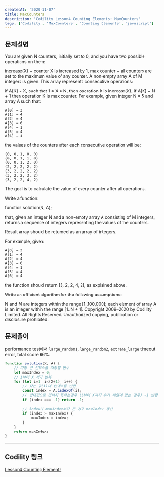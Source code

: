 ```yaml
---
createdAt: '2020-11-07'
title: MaxCounters
description: 'Codility Lesson4 Counting Elements: MaxCounters'
tags: ['Codility', 'MaxCounters', 'Counting Elements', 'javascript']
---
```


## 문제설명
You are given N counters, initially set to 0, and you have two possible operations on them:

increase(X) − counter X is increased by 1,
max counter − all counters are set to the maximum value of any counter.
A non-empty array A of M integers is given. This array represents consecutive operations:

if A[K] = X, such that 1 ≤ X ≤ N, then operation K is increase(X),
if A[K] = N + 1 then operation K is max counter.
For example, given integer N = 5 and array A such that:

    A[0] = 3
    A[1] = 4
    A[2] = 4
    A[3] = 6
    A[4] = 1
    A[5] = 4
    A[6] = 4
the values of the counters after each consecutive operation will be:

    (0, 0, 1, 0, 0)
    (0, 0, 1, 1, 0)
    (0, 0, 1, 2, 0)
    (2, 2, 2, 2, 2)
    (3, 2, 2, 2, 2)
    (3, 2, 2, 3, 2)
    (3, 2, 2, 4, 2)
The goal is to calculate the value of every counter after all operations.

Write a function:

function solution(N, A);

that, given an integer N and a non-empty array A consisting of M integers, returns a sequence of integers representing the values of the counters.

Result array should be returned as an array of integers.

For example, given:

    A[0] = 3
    A[1] = 4
    A[2] = 4
    A[3] = 6
    A[4] = 1
    A[5] = 4
    A[6] = 4
the function should return [3, 2, 2, 4, 2], as explained above.

Write an efficient algorithm for the following assumptions:

N and M are integers within the range [1..100,000];
each element of array A is an integer within the range [1..N + 1].
Copyright 2009–2020 by Codility Limited. All Rights Reserved. Unauthorized copying, publication or disclosure prohibited.

## 문제풀이

performance test에서 `large_random1`, `large_random2`, `extreme_large` timeout error, total score 66%.

```javascript
function solution(X, A) {
    // 가장 큰 인덱스를 저장할 변수
    let maxIndex = 0;
    // 1부터 X 까지 반복
    for (let i=1; i<(X+1); i++) {
        // 찾는 값(i)의 인덱스를 반환
        const index = A.indexOf(i);
        // 반대편으로 건너지 못하는경우 (1부터 X까지 수가 배열에 없는 경우) -1 반환
        if (index === -1) return -1;
        
        // index가 maxIndex보다 큰 경우 maxIndex 갱신
        if (index > maxIndex) {
            maxIndex = index;
        }
    }
    return maxIndex;
}
```  

---

## Codility 링크
<a href="https://app.codility.com/programmers/lessons/4-counting_elements/" target="_blank">Lesson4 Counting Elements</a>

